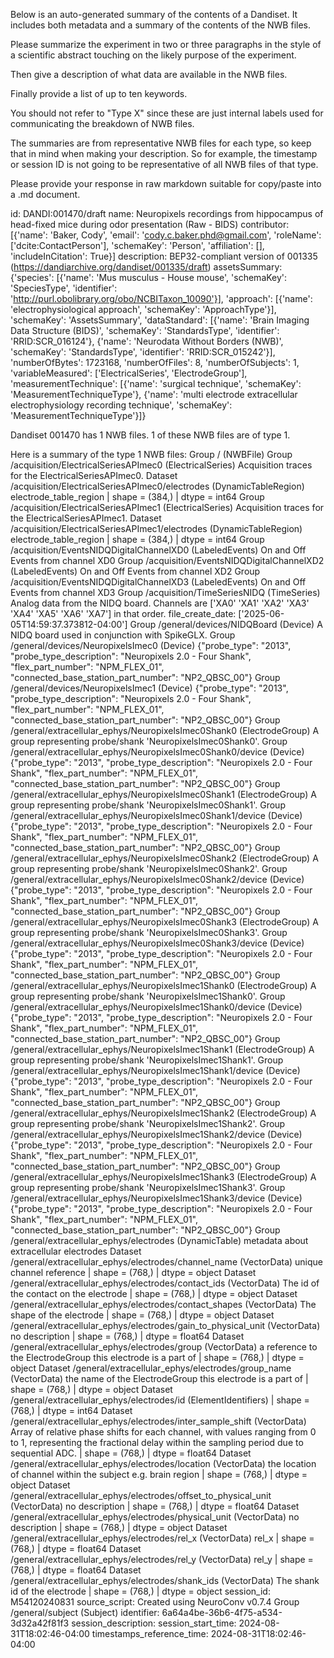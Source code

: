 
Below is an auto-generated summary of the contents of a Dandiset. It includes both metadata and a summary of the contents of the NWB files.

Please summarize the experiment in two or three paragraphs in the style of a scientific abstract touching on the likely purpose of the experiment.

Then give a description of what data are available in the NWB files.

Finally provide a list of up to ten keywords.

You should not refer to "Type X" since these are just internal labels used for communicating the breakdown of NWB files.

The summaries are from representative NWB files for each type, so keep that in mind when making your description. So for example, the timestamp or session ID is not going to be representative of all NWB files of that type.

Please provide your response in raw markdown suitable for copy/paste into a .md document.


id: DANDI:001470/draft
name: Neuropixels recordings from hippocampus of head-fixed mice during odor presentation (Raw - BIDS)
contributor: [{'name': 'Baker, Cody', 'email': 'cody.c.baker.phd@gmail.com', 'roleName': ['dcite:ContactPerson'], 'schemaKey': 'Person', 'affiliation': [], 'includeInCitation': True}]
description: BEP32-compliant version of 001335 (https://dandiarchive.org/dandiset/001335/draft)
assetsSummary: {'species': [{'name': 'Mus musculus - House mouse', 'schemaKey': 'SpeciesType', 'identifier': 'http://purl.obolibrary.org/obo/NCBITaxon_10090'}], 'approach': [{'name': 'electrophysiological approach', 'schemaKey': 'ApproachType'}], 'schemaKey': 'AssetsSummary', 'dataStandard': [{'name': 'Brain Imaging Data Structure (BIDS)', 'schemaKey': 'StandardsType', 'identifier': 'RRID:SCR_016124'}, {'name': 'Neurodata Without Borders (NWB)', 'schemaKey': 'StandardsType', 'identifier': 'RRID:SCR_015242'}], 'numberOfBytes': 1723168, 'numberOfFiles': 8, 'numberOfSubjects': 1, 'variableMeasured': ['ElectricalSeries', 'ElectrodeGroup'], 'measurementTechnique': [{'name': 'surgical technique', 'schemaKey': 'MeasurementTechniqueType'}, {'name': 'multi electrode extracellular electrophysiology recording technique', 'schemaKey': 'MeasurementTechniqueType'}]}

Dandiset 001470 has 1 NWB files.
1 of these NWB files are of type 1.


Here is a summary of the type 1 NWB files:
  Group / (NWBFile) 
  Group /acquisition/ElectricalSeriesAPImec0 (ElectricalSeries) Acquisition traces for the ElectricalSeriesAPImec0.
  Dataset /acquisition/ElectricalSeriesAPImec0/electrodes (DynamicTableRegion) electrode_table_region | shape = (384,) | dtype = int64
  Group /acquisition/ElectricalSeriesAPImec1 (ElectricalSeries) Acquisition traces for the ElectricalSeriesAPImec1.
  Dataset /acquisition/ElectricalSeriesAPImec1/electrodes (DynamicTableRegion) electrode_table_region | shape = (384,) | dtype = int64
  Group /acquisition/EventsNIDQDigitalChannelXD0 (LabeledEvents) On and Off Events from channel XD0
  Group /acquisition/EventsNIDQDigitalChannelXD2 (LabeledEvents) On and Off Events from channel XD2
  Group /acquisition/EventsNIDQDigitalChannelXD3 (LabeledEvents) On and Off Events from channel XD3
  Group /acquisition/TimeSeriesNIDQ (TimeSeries) Analog data from the NIDQ board. Channels are ['XA0' 'XA1' 'XA2' 'XA3' 'XA4' 'XA5' 'XA6' 'XA7'] in that order.
  file_create_date: ['2025-06-05T14:59:37.373812-04:00']
  Group /general/devices/NIDQBoard (Device) A NIDQ board used in conjunction with SpikeGLX.
  Group /general/devices/NeuropixelsImec0 (Device) {"probe_type": "2013", "probe_type_description": "Neuropixels 2.0 - Four Shank", "flex_part_number": "NPM_FLEX_01", "connected_base_station_part_number": "NP2_QBSC_00"}
  Group /general/devices/NeuropixelsImec1 (Device) {"probe_type": "2013", "probe_type_description": "Neuropixels 2.0 - Four Shank", "flex_part_number": "NPM_FLEX_01", "connected_base_station_part_number": "NP2_QBSC_00"}
  Group /general/extracellular_ephys/NeuropixelsImec0Shank0 (ElectrodeGroup) A group representing probe/shank 'NeuropixelsImec0Shank0'.
  Group /general/extracellular_ephys/NeuropixelsImec0Shank0/device (Device) {"probe_type": "2013", "probe_type_description": "Neuropixels 2.0 - Four Shank", "flex_part_number": "NPM_FLEX_01", "connected_base_station_part_number": "NP2_QBSC_00"}
  Group /general/extracellular_ephys/NeuropixelsImec0Shank1 (ElectrodeGroup) A group representing probe/shank 'NeuropixelsImec0Shank1'.
  Group /general/extracellular_ephys/NeuropixelsImec0Shank1/device (Device) {"probe_type": "2013", "probe_type_description": "Neuropixels 2.0 - Four Shank", "flex_part_number": "NPM_FLEX_01", "connected_base_station_part_number": "NP2_QBSC_00"}
  Group /general/extracellular_ephys/NeuropixelsImec0Shank2 (ElectrodeGroup) A group representing probe/shank 'NeuropixelsImec0Shank2'.
  Group /general/extracellular_ephys/NeuropixelsImec0Shank2/device (Device) {"probe_type": "2013", "probe_type_description": "Neuropixels 2.0 - Four Shank", "flex_part_number": "NPM_FLEX_01", "connected_base_station_part_number": "NP2_QBSC_00"}
  Group /general/extracellular_ephys/NeuropixelsImec0Shank3 (ElectrodeGroup) A group representing probe/shank 'NeuropixelsImec0Shank3'.
  Group /general/extracellular_ephys/NeuropixelsImec0Shank3/device (Device) {"probe_type": "2013", "probe_type_description": "Neuropixels 2.0 - Four Shank", "flex_part_number": "NPM_FLEX_01", "connected_base_station_part_number": "NP2_QBSC_00"}
  Group /general/extracellular_ephys/NeuropixelsImec1Shank0 (ElectrodeGroup) A group representing probe/shank 'NeuropixelsImec1Shank0'.
  Group /general/extracellular_ephys/NeuropixelsImec1Shank0/device (Device) {"probe_type": "2013", "probe_type_description": "Neuropixels 2.0 - Four Shank", "flex_part_number": "NPM_FLEX_01", "connected_base_station_part_number": "NP2_QBSC_00"}
  Group /general/extracellular_ephys/NeuropixelsImec1Shank1 (ElectrodeGroup) A group representing probe/shank 'NeuropixelsImec1Shank1'.
  Group /general/extracellular_ephys/NeuropixelsImec1Shank1/device (Device) {"probe_type": "2013", "probe_type_description": "Neuropixels 2.0 - Four Shank", "flex_part_number": "NPM_FLEX_01", "connected_base_station_part_number": "NP2_QBSC_00"}
  Group /general/extracellular_ephys/NeuropixelsImec1Shank2 (ElectrodeGroup) A group representing probe/shank 'NeuropixelsImec1Shank2'.
  Group /general/extracellular_ephys/NeuropixelsImec1Shank2/device (Device) {"probe_type": "2013", "probe_type_description": "Neuropixels 2.0 - Four Shank", "flex_part_number": "NPM_FLEX_01", "connected_base_station_part_number": "NP2_QBSC_00"}
  Group /general/extracellular_ephys/NeuropixelsImec1Shank3 (ElectrodeGroup) A group representing probe/shank 'NeuropixelsImec1Shank3'.
  Group /general/extracellular_ephys/NeuropixelsImec1Shank3/device (Device) {"probe_type": "2013", "probe_type_description": "Neuropixels 2.0 - Four Shank", "flex_part_number": "NPM_FLEX_01", "connected_base_station_part_number": "NP2_QBSC_00"}
  Group /general/extracellular_ephys/electrodes (DynamicTable) metadata about extracellular electrodes
  Dataset /general/extracellular_ephys/electrodes/channel_name (VectorData) unique channel reference | shape = (768,) | dtype = object
  Dataset /general/extracellular_ephys/electrodes/contact_ids (VectorData) The id of the contact on the electrode | shape = (768,) | dtype = object
  Dataset /general/extracellular_ephys/electrodes/contact_shapes (VectorData) The shape of the electrode | shape = (768,) | dtype = object
  Dataset /general/extracellular_ephys/electrodes/gain_to_physical_unit (VectorData) no description | shape = (768,) | dtype = float64
  Dataset /general/extracellular_ephys/electrodes/group (VectorData) a reference to the ElectrodeGroup this electrode is a part of | shape = (768,) | dtype = object
  Dataset /general/extracellular_ephys/electrodes/group_name (VectorData) the name of the ElectrodeGroup this electrode is a part of | shape = (768,) | dtype = object
  Dataset /general/extracellular_ephys/electrodes/id (ElementIdentifiers)  | shape = (768,) | dtype = int64
  Dataset /general/extracellular_ephys/electrodes/inter_sample_shift (VectorData) Array of relative phase shifts for each channel, with values ranging from 0 to 1, representing the fractional delay within the sampling period due to sequential ADC. | shape = (768,) | dtype = float64
  Dataset /general/extracellular_ephys/electrodes/location (VectorData) the location of channel within the subject e.g. brain region | shape = (768,) | dtype = object
  Dataset /general/extracellular_ephys/electrodes/offset_to_physical_unit (VectorData) no description | shape = (768,) | dtype = float64
  Dataset /general/extracellular_ephys/electrodes/physical_unit (VectorData) no description | shape = (768,) | dtype = object
  Dataset /general/extracellular_ephys/electrodes/rel_x (VectorData) rel_x | shape = (768,) | dtype = float64
  Dataset /general/extracellular_ephys/electrodes/rel_y (VectorData) rel_y | shape = (768,) | dtype = float64
  Dataset /general/extracellular_ephys/electrodes/shank_ids (VectorData) The shank id of the electrode | shape = (768,) | dtype = object
  session_id: M54120240831
  source_script: Created using NeuroConv v0.7.4
  Group /general/subject (Subject) 
  identifier: 6a64a4be-36b6-4f75-a534-3d32a42f81f3
  session_description: 
  session_start_time: 2024-08-31T18:02:46-04:00
  timestamps_reference_time: 2024-08-31T18:02:46-04:00
